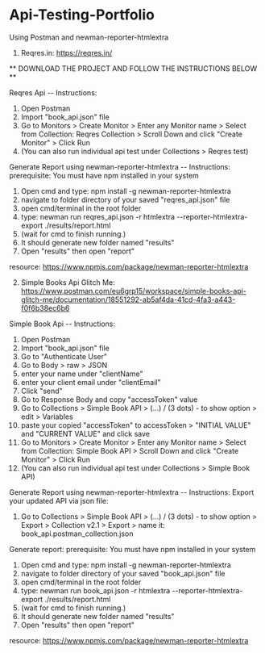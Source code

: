 # Api-Testing-Portfolio

Using Postman and newman-reporter-htmlextra

1. Reqres.in:
https://reqres.in/

** DOWNLOAD THE PROJECT AND FOLLOW THE INSTRUCTIONS BELOW **

Reqres Api -- Instructions:
1. Open Postman
2. Import "book_api.json" file
3. Go to Monitors > Create Monitor > Enter any Monitor name > Select from Collection: Reqres Collection > Scroll Down and click "Create Monitor" > Click Run
4. (You can also run individual api test under Collections > Reqres test)

Generate Report using newman-reporter-htmlextra -- Instructions:
prerequisite: You must have npm installed in your system

1. Open cmd and type: npm install -g newman-reporter-htmlextra
2. navigate to folder directory of your saved "reqres_api.json" file
3. open cmd/terminal in the root folder
4. type: newman run reqres_api.json -r htmlextra --reporter-htmlextra-export ./results/report.html
5. (wait for cmd to finish running.)
6. It should generate new folder named "results"
7. Open "results" then open "report"

resource: https://www.npmjs.com/package/newman-reporter-htmlextra




2. Simple Books Api Glitch Me:
https://www.postman.com/eu6grp15/workspace/simple-books-api-glitch-me/documentation/18551292-ab5af4da-41cd-4fa3-a443-f0f6b38ec6b6


Simple Book Api -- Instructions:
1. Open Postman
2. Import "book_api.json" file
3. Go to "Authenticate User"
4. Go to Body > raw > JSON
5. enter your name under "clientName"
6. enter your client email under "clientEmail"
7. Click "send"
8. Go to Response Body and copy "accessToken" value
9. Go to Collections > Simple Book API > (...) / (3 dots) - to show option > edit > Variables
10. paste your copied "accessToken" to accessToken > "INITIAL VALUE" and "CURRENT VALUE" and click save
11. Go to Monitors > Create Monitor > Enter any Monitor name > Select from Collection: Simple Book API > Scroll Down and click "Create Monitor" > Click Run
12. (You can also run individual api test under Collections > Simple Book API)

Generate Report using newman-reporter-htmlextra -- Instructions:
Export your updated API via json file:
1. Go to Collections > Simple Book API > (...) / (3 dots) - to show option > Export > Collection v2.1 > Export > name it: book_api.postman_collection.json

Generate report:
prerequisite: You must have npm installed in your system
1. Open cmd and type: npm install -g newman-reporter-htmlextra
2. navigate to folder directory of your saved "book_api.json" file
3. open cmd/terminal in the root folder
4. type: newman run book_api.json -r htmlextra --reporter-htmlextra-export ./results/report.html
5. (wait for cmd to finish running.)
6. It should generate new folder named "results"
7. Open "results" then open "report"

resource: https://www.npmjs.com/package/newman-reporter-htmlextra
